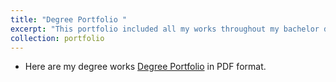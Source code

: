```yaml
---
title: "Degree Portfolio "
excerpt: "This portfolio included all my works throughout my bachelor degree life<br/><img src='/images/loops.JPG'>"
collection: portfolio
---
```


* Here are my degree works [Degree Portfolio](https://qiwen98.github.io/files/Portfolio_2020(mini).pdf "Degree Portfilio") in PDF format.
